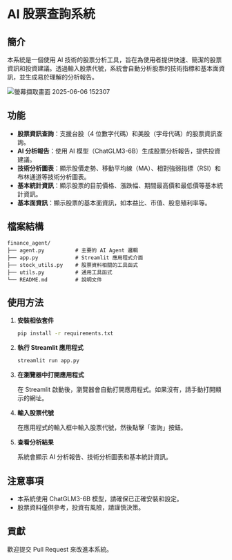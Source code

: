 # AI 股票查詢系統

## 簡介

本系統是一個使用 AI 技術的股票分析工具，旨在為使用者提供快速、簡潔的股票資訊和投資建議。透過輸入股票代號，系統會自動分析股票的技術指標和基本面資訊，並生成易於理解的分析報告。

![螢幕擷取畫面 2025-06-06 152307](https://github.com/user-attachments/assets/5f936982-01e5-4d52-bdbd-1972d1345caf)

## 功能

-   **股票資訊查詢**：支援台股（4 位數字代碼）和美股（字母代碼）的股票資訊查詢。
-   **AI 分析報告**：使用 AI 模型（ChatGLM3-6B）生成股票分析報告，提供投資建議。
-   **技術分析圖表**：顯示股價走勢、移動平均線（MA）、相對強弱指標（RSI）和布林通道等技術分析圖表。
-   **基本統計資訊**：顯示股票的目前價格、漲跌幅、期間最高價和最低價等基本統計資訊。
-   **基本面資訊**：顯示股票的基本面資訊，如本益比、市值、股息殖利率等。

## 檔案結構

```
finance_agent/
├── agent.py          # 主要的 AI Agent 邏輯
├── app.py            # Streamlit 應用程式介面
├── stock_utils.py    # 股票資料相關的工具函式
├── utils.py          # 通用工具函式
└── README.md         # 說明文件
```

## 使用方法

1.  **安裝相依套件**

    ```bash
    pip install -r requirements.txt
    ```


2.  **執行 Streamlit 應用程式**

    ```bash
    streamlit run app.py
    ```

3.  **在瀏覽器中打開應用程式**

    在 Streamlit 啟動後，瀏覽器會自動打開應用程式。如果沒有，請手動打開顯示的網址。

4.  **輸入股票代號**

    在應用程式的輸入框中輸入股票代號，然後點擊「查詢」按鈕。

5.  **查看分析結果**

    系統會顯示 AI 分析報告、技術分析圖表和基本統計資訊。


## 注意事項

-   本系統使用 ChatGLM3-6B 模型，請確保已正確安裝和設定。
-   股票資料僅供參考，投資有風險，請謹慎決策。

## 貢獻

歡迎提交 Pull Request 來改進本系統。
